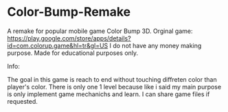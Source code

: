# Color-Bump-Remake
A remake for popular mobile game Color Bump 3D.
Orginal game: https://play.google.com/store/apps/details?id=com.colorup.game&hl=tr&gl=US
I do not have any money making purpose. Made for educational purposes only.

Info:

The goal in this game is reach to end without touching diffreten color than player's color.
There is only one 1 level because like i said my main purpose is only implement game mechanichs and learn.
I can share game files if requested.

